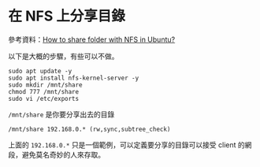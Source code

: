 # 在 NFS 上分享目錄

參考資料：[How to share folder with NFS in Ubuntu?](https://www.golinuxcloud.com/share-folder-with-nfs-ubuntu/#google_vignette)

以下是大概的步驟，有些可以不做。

```
sudo apt update -y
sudo apt install nfs-kernel-server -y
sudo mkdir /mnt/share
chmod 777 /mnt/share
sudo vi /etc/exports
```

`/mnt/share` 是你要分享出去的目錄

```
/mnt/share 192.168.0.* (rw,sync,subtree_check)
```

上面的 `192.168.0.*` 只是一個範例，可以定義要分享的目錄可以接受 client 的網段，避免莫名奇妙的人來存取。
